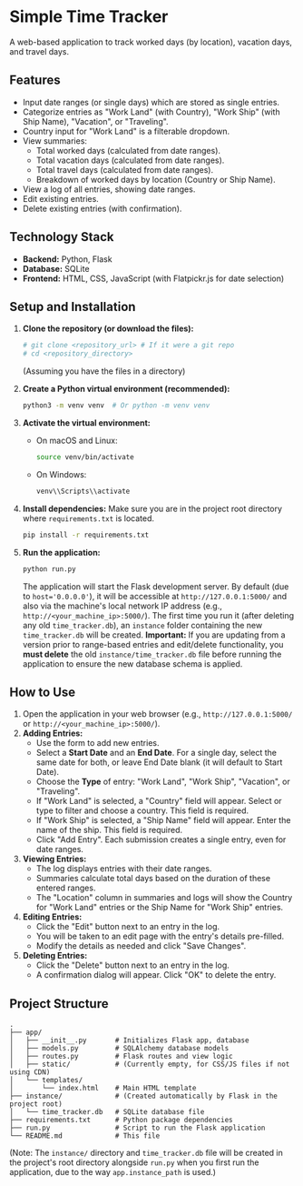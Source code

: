 # Simple Time Tracker

A web-based application to track worked days (by location), vacation days, and travel days.

## Features

*   Input date ranges (or single days) which are stored as single entries.
*   Categorize entries as "Work Land" (with Country), "Work Ship" (with Ship Name), "Vacation", or "Traveling".
*   Country input for "Work Land" is a filterable dropdown.
*   View summaries:
    *   Total worked days (calculated from date ranges).
    *   Total vacation days (calculated from date ranges).
    *   Total travel days (calculated from date ranges).
    *   Breakdown of worked days by location (Country or Ship Name).
*   View a log of all entries, showing date ranges.
*   Edit existing entries.
*   Delete existing entries (with confirmation).

## Technology Stack

*   **Backend:** Python, Flask
*   **Database:** SQLite
*   **Frontend:** HTML, CSS, JavaScript (with Flatpickr.js for date selection)

## Setup and Installation

1.  **Clone the repository (or download the files):**
    ```bash
    # git clone <repository_url> # If it were a git repo
    # cd <repository_directory>
    ```
    (Assuming you have the files in a directory)

2.  **Create a Python virtual environment (recommended):**
    ```bash
    python3 -m venv venv  # Or python -m venv venv
    ```

3.  **Activate the virtual environment:**
    *   On macOS and Linux:
        ```bash
        source venv/bin/activate
        ```
    *   On Windows:
        ```bash
        venv\\Scripts\\activate
        ```

4.  **Install dependencies:**
    Make sure you are in the project root directory where `requirements.txt` is located.
    ```bash
    pip install -r requirements.txt
    ```

5.  **Run the application:**
    ```bash
    python run.py
    ```
    The application will start the Flask development server.
    By default (due to `host='0.0.0.0'`), it will be accessible at `http://127.0.0.1:5000/` and also via the machine's local network IP address (e.g., `http://<your_machine_ip>:5000/`).
    The first time you run it (after deleting any old `time_tracker.db`), an `instance` folder containing the new `time_tracker.db` will be created.
    **Important:** If you are updating from a version prior to range-based entries and edit/delete functionality, you **must delete** the old `instance/time_tracker.db` file before running the application to ensure the new database schema is applied.

## How to Use

1.  Open the application in your web browser (e.g., `http://127.0.0.1:5000/` or `http://<your_machine_ip>:5000/`).
2.  **Adding Entries:**
    *   Use the form to add new entries.
    *   Select a **Start Date** and an **End Date**. For a single day, select the same date for both, or leave End Date blank (it will default to Start Date).
    *   Choose the **Type** of entry: "Work Land", "Work Ship", "Vacation", or "Traveling".
    *   If "Work Land" is selected, a "Country" field will appear. Select or type to filter and choose a country. This field is required.
    *   If "Work Ship" is selected, a "Ship Name" field will appear. Enter the name of the ship. This field is required.
    *   Click "Add Entry". Each submission creates a single entry, even for date ranges.
3.  **Viewing Entries:**
    *   The log displays entries with their date ranges.
    *   Summaries calculate total days based on the duration of these entered ranges.
    *   The "Location" column in summaries and logs will show the Country for "Work Land" entries or the Ship Name for "Work Ship" entries.
4.  **Editing Entries:**
    *   Click the "Edit" button next to an entry in the log.
    *   You will be taken to an edit page with the entry's details pre-filled.
    *   Modify the details as needed and click "Save Changes".
5.  **Deleting Entries:**
    *   Click the "Delete" button next to an entry in the log.
    *   A confirmation dialog will appear. Click "OK" to delete the entry.

## Project Structure

```
.
├── app/
│   ├── __init__.py       # Initializes Flask app, database
│   ├── models.py         # SQLAlchemy database models
│   ├── routes.py         # Flask routes and view logic
│   ├── static/           # (Currently empty, for CSS/JS files if not using CDN)
│   └── templates/
│       └── index.html    # Main HTML template
├── instance/             # (Created automatically by Flask in the project root)
│   └── time_tracker.db   # SQLite database file
├── requirements.txt      # Python package dependencies
├── run.py                # Script to run the Flask application
└── README.md             # This file
```
(Note: The `instance/` directory and `time_tracker.db` file will be created in the project's root directory alongside `run.py` when you first run the application, due to the way `app.instance_path` is used.)